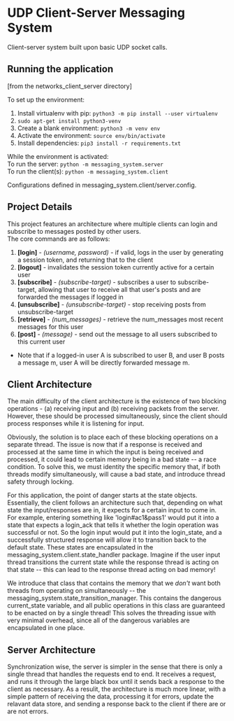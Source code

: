 # UDP Client-Server Messaging System
Client-server system built upon basic UDP socket calls. 

## Running the application

[from the networks_client_server directory] <br>

To set up the environment: <br>
1. Install virtualenv with pip: `python3 -m pip install --user virtualenv`
2. `sudo apt-get install python3-venv`
3. Create a blank environment: `python3 -m venv env`
4. Activate the environment: `source env/bin/activate`
5. Install dependencies: `pip3 install -r requirements.txt`

While the environment is activated: <br>
To run the server: `python -m messaging_system.server` <br>
To run the client(s): `python -m messaging_system.client`

Configurations defined in messaging_system.client/server.config.

## Project Details
This project features an architecture where multiple clients can login and subscribe to messages posted by other users. <br>
The core commands are as follows:
1. <b>[login]</b> - <i>(username, password)</i> - if valid, logs in the user by generating a session token, and returning that to the client
2. <b>[logout]</b> - invalidates the session token currently active for a certain user
3. <b>[subscribe]</b> - <i>(subscribe-target)</i> - subscribes a user to subscribe-target, allowing that user to receive all that user's posts and are forwarded the messages if logged in
4. <b>[unsubscribe]</b> - <i>(unsubscribe-target)</i> - stop receiving posts from unsubscribe-target
5. <b>[retrieve]</b> - <i>(num_messages)</i> - retrieve the num_messages most recent messages for this user
6. <b>[post]</b> - <i>(message)</i> - send out the message to all users subscribed to this current user

* Note that if a logged-in user A is subscribed to user B, and user B posts a message m, user A will be directly forwarded message m.

## Client Architecture
The main difficulty of the client architecture is the existence of two blocking operations - (a) receiving input and (b) receiving packets from the server. However, these should be processed simultaneously, since the client should process responses while it is listening for input. 


Obviously, the solution is to place each of these blocking operations on a separate thread. The issue is now that if a response is received and processed at the same time in which the input is being received and processed, it could lead to certain memory being in a bad state -- a race condition. To solve this, we must identity the specific memory that, if both threads modify simultaneously, will cause a bad state, and introduce thread safety through locking.


For this application, the point of danger starts at the state objects. Essentially, the client follows an architecture such that, depending on what state the input/responses are in, it expects for a certain input to come in. For example, entering something like 'login#ac1&pass1' would put it into a state that expects a login_ack that tells it whether the login operation was successful or not. So the login input would put it into the login_state, and a successfully structured response will allow it to transition back to the default state. These states are encapsulated in the messaging_system.client.state_handler package. Imagine if the user input thread transitions the current state while the response thread is acting on that state -- this can lead to the response thread acting on bad memory!


We introduce that class that contains the memory that we <i> don't </i> want both threads from operating on simultaneously -- the messaging_system.state_transition_manager. This contains the dangerous current_state variable, and all public operations in this class are guaranteed to be enacted on by a single thread! This solves the threading issue with very minimal overhead, since all of the dangerous variables are encapsulated in one place.

## Server Architecture
Synchronization wise, the server is simpler in the sense that there is only a single thread that handles the requests end to end. It receives a request, and runs it through the large black box until it sends back a response to the client as necessary. As a resulit, the architecture is much more linear, with a simple pattern of receiving the data, processing it for errors, update the relavant data store, and sending a response back to the client if there are or are not errors.
